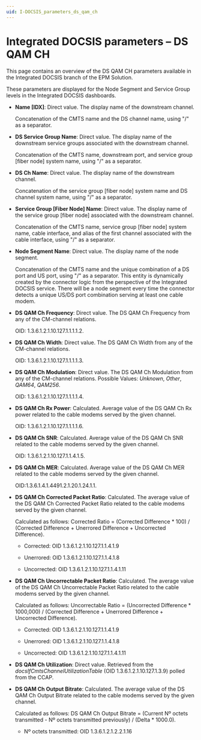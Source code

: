 ```yaml
---
uid: I-DOCSIS_parameters_ds_qam_ch
---
```


# Integrated DOCSIS parameters – DS QAM CH

This page contains an overview of the DS QAM CH parameters available in the Integrated DOCSIS branch of the EPM Solution.

These parameters are displayed for the Node Segment and Service Group levels in the Integrated DOCSIS dashboards.

- **Name \[IDX]**: Direct value. The display name of the downstream channel.

  Concatenation of the CMTS name and the DS channel name, using "/" as a separator.

- **DS Service Group Name**: Direct value. The display name of the downstream service groups associated with the downstream channel.

  Concatenation of the CMTS name, downstream port, and service group \[fiber node] system name, using "/" as a separator.

- **DS Ch Name**: Direct value. The display name of the downstream channel.

  Concatenation of the service group \[fiber node] system name and DS channel system name, using "/" as a separator.

- **Service Group \[Fiber Node] Name**: Direct value. The display name of the service group \[fiber node] associated with the downstream channel.

  Concatenation of the CMTS name, service group \[fiber node] system name, cable interface, and alias of the first channel associated with the cable interface, using "/" as a separator.

- **Node Segment Name**: Direct value. The display name of the node segment.

  Concatenation of the CMTS name and the unique combination of a DS port and US port, using "/" as a separator. This entity is dynamically created by the connector logic from the perspective of the Integrated DOCSIS service. There will be a node segment every time the connector detects a unique US/DS port combination serving at least one cable modem.

- **DS QAM Ch Frequency**: Direct value. The DS QAM Ch Frequency from any of the CM-channel relations.

  OID: 1.3.6.1.2.1.10.127.1.1.1.1.2.

- **DS QAM Ch Width**: Direct value. The DS QAM Ch Width from any of the CM-channel relations.

  OID: 1.3.6.1.2.1.10.127.1.1.1.1.3.

- **DS QAM Ch Modulation**: Direct value. The DS QAM Ch Modulation from any of the CM-channel relations. Possible Values: *Unknown*, *Other*, *QAM64*, *QAM256*.

  OID: 1.3.6.1.2.1.10.127.1.1.1.1.4.

- **DS QAM Ch Rx Power**: Calculated. Average value of the DS QAM Ch Rx power related to the cable modems served by the given channel.

  OID: 1.3.6.1.2.1.10.127.1.1.1.1.6.

- **DS QAM Ch SNR**: Calculated. Average value of the DS QAM Ch SNR related to the cable modems served by the given channel.

  OID: 1.3.6.1.2.1.10.127.1.1.4.1.5.

- **DS QAM Ch MER**: Calculated. Average value of the DS QAM Ch MER related to the cable modems served by the given channel.

  OID:1.3.6.1.4.1.4491.2.1.20.1.24.1.1.

- **DS QAM Ch Corrected Packet Ratio**: Calculated. The average value of the DS QAM Ch Corrected Packet Ratio related to the cable modems served by the given channel.

  Calculated as follows: Corrected Ratio = (Corrected Difference \* 100) / (Corrected Difference + Unerrored Difference + Uncorrected Difference).

  - Corrected: OID 1.3.6.1.2.1.10.127.1.1.4.1.9

  - Unerrored: OID 1.3.6.1.2.1.10.127.1.1.4.1.8

  - Uncorrected: OID 1.3.6.1.2.1.10.127.1.1.4.1.11

- **DS QAM Ch Uncorrectable Packet Ratio**: Calculated. The average value of the DS QAM Ch Uncorrectable Packet Ratio related to the cable modems served by the given channel.

  Calculated as follows: Uncorrectable Ratio = (Uncorrected Difference \* 1000,000) / (Corrected Difference + Unerrored Difference + Uncorrected Difference).

  - Corrected: OID 1.3.6.1.2.1.10.127.1.1.4.1.9

  - Unerrored: OID 1.3.6.1.2.1.10.127.1.1.4.1.8

  - Uncorrected: OID 1.3.6.1.2.1.10.127.1.1.4.1.11

- **DS QAM Ch Utilization**: Direct value. Retrieved from the *docsIfCmtsChannelUtilizationTable* (OID 1.3.6.1.2.1.10.127.1.3.9) polled from the CCAP.

- **DS QAM Ch Output Bitrate**: Calculated. The average value of the DS QAM Ch Output Bitrate related to the cable modems served by the given channel.

  Calculated as follows: DS QAM Ch Output Bitrate = (Current Nº octets transmitted - Nº octets transmitted previously) / (Delta \* 1000.0).

  - Nº octets transmitted: OID 1.3.6.1.2.1.2.2.1.16
